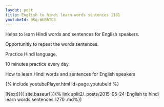 ```yaml
---
layout: post
title: English to hindi learn words sentences 1181 
youtubeId: 0Kq-WUBhTC8
---
```

 
 
Helps to learn Hindi words and sentences for English speakers.

Opportunitiy to repeat the words sentences. 

Practice Hindi language. 
 
10 minutes practice every day. 
 
How to learn Hindi words and sentences for English speakers 
 
{% include youtubePlayer.html id=page.youtubeId %}
 
 
[Next]({{ site.baseurl }}{% link  split2/_posts/2015-05-24-English to hindi learn words sentences 1270 .md%})
 
